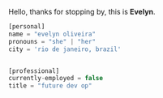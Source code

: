 Hello, thanks for stopping by, this is **Evelyn**.

```javascript
[personal]
name = "evelyn oliveira"
pronouns = "she" | "her"
city = 'rio de janeiro, brazil'


[professional]
currently-employed = false
title = "future dev op"

```

